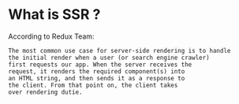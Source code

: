 # What is SSR ? #

According to Redux Team: 
	
	The most common use case for server-side rendering is to handle 
	the initial render when a user (or search engine crawler) 
	first requests our app. When the server receives the 
	request, it renders the required component(s) into 
	an HTML string, and then sends it as a response to
	the client. From that point on, the client takes 
	over rendering dutie.
